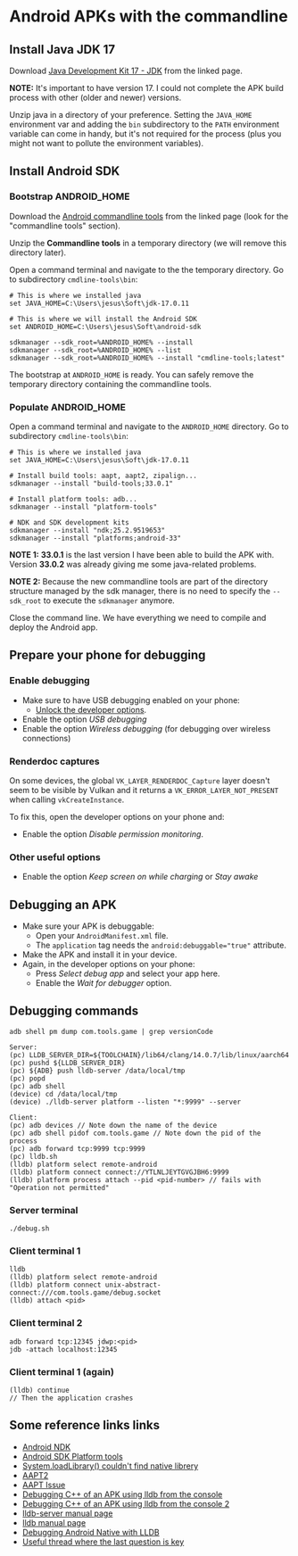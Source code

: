 # Android APKs with the commandline

## Install Java JDK 17

Download [Java Development Kit 17 - JDK](https://www.openlogic.com/openjdk-downloads) from the linked page.

**NOTE:** It's important to have version 17. I could not complete the APK build process with other (older and newer) versions.

Unzip java in a directory of your preference. Setting the `JAVA_HOME` environment var and adding the `bin` subdirectory to the `PATH` environment variable can come in handy, but it's not required for the process (plus you might not want to pollute the environment variables).

## Install Android SDK

### Bootstrap ANDROID_HOME

Download the [Android commandline tools](https://developer.android.com/studio) from the linked page (look for the "commandline tools" section).

Unzip the **Commandline tools** in a temporary directory (we will remove this directory later).

Open a command terminal and navigate to the the temporary directory. Go to subdirectory `cmdline-tools\bin`:

```
# This is where we installed java
set JAVA_HOME=C:\Users\jesus\Soft\jdk-17.0.11

# This is where we will install the Android SDK
set ANDROID_HOME=C:\Users\jesus\Soft\android-sdk

sdkmanager --sdk_root=%ANDROID_HOME% --install
sdkmanager --sdk_root=%ANDROID_HOME% --list
sdkmanager --sdk_root=%ANDROID_HOME% --install "cmdline-tools;latest"
```

The bootstrap at `ANDROID_HOME` is ready. You can safely remove the temporary directory containing the commandline tools.

### Populate ANDROID_HOME

Open a command terminal and navigate to the `ANDROID_HOME` directory. Go to subdirectory `cmdline-tools\bin`:

```
# This is where we installed java
set JAVA_HOME=C:\Users\jesus\Soft\jdk-17.0.11

# Install build tools: aapt, aapt2, zipalign...
sdkmanager --install "build-tools;33.0.1"

# Install platform tools: adb...
sdkmanager --install "platform-tools"

# NDK and SDK development kits
sdkmanager --install "ndk;25.2.9519653"
sdkmanager --install "platforms;android-33"
```

**NOTE 1:** **33.0.1** is the last version I have been able to build the APK with. Version **33.0.2** was already giving me some java-related problems.

**NOTE 2:** Because the new commandline tools are part of the directory structure managed by the sdk manager, there is no need to specify the `--sdk_root` to execute the `sdkmanager` anymore.

Close the command line. We have everything we need to compile and deploy the Android app.


## Prepare your phone for debugging

### Enable debugging

- Make sure to have USB debugging enabled on your phone:
  - [Unlock the developer options](https://developer.android.com/studio/debug/dev-options).
- Enable the option *USB debugging*
- Enable the option *Wireless debugging* (for debugging over wireless connections)

### Renderdoc captures

On some devices, the global `VK_LAYER_RENDERDOC_Capture` layer doesn't seem to be visible by Vulkan and it returns a `VK_ERROR_LAYER_NOT_PRESENT` when calling `vkCreateInstance`.

To fix this, open the developer options on your phone and:
- Enable the option *Disable permission monitoring*.

### Other useful options

- Enable the option *Keep screen on while charging* or *Stay awake*

## Debugging an APK

- Make sure your APK is debuggable:
  - Open your `AndroidManifest.xml` file.
  - The `application` tag needs the `android:debuggable="true"` attribute.
- Make the APK and install it in your device.
- Again, in the developer options on your phone:
  - Press *Select debug app* and select your app here.
  - Enable the *Wait for debugger* option.

## Debugging commands

```
adb shell pm dump com.tools.game | grep versionCode

Server:
(pc) LLDB_SERVER_DIR=${TOOLCHAIN}/lib64/clang/14.0.7/lib/linux/aarch64
(pc) pushd ${LLDB_SERVER_DIR}
(pc) ${ADB} push lldb-server /data/local/tmp
(pc) popd
(pc) adb shell
(device) cd /data/local/tmp
(device) ./lldb-server platform --listen "*:9999" --server

Client:
(pc) adb devices // Note down the name of the device
(pc) adb shell pidof com.tools.game // Note down the pid of the process
(pc) adb forward tcp:9999 tcp:9999
(pc) lldb.sh
(lldb) platform select remote-android
(lldb) platform connect connect://YTLNLJEYTGVGJBH6:9999
(lldb) platform process attach --pid <pid-number> // fails with "Operation not permitted"
```

### Server terminal
```
./debug.sh
```

### Client terminal 1
```
lldb
(lldb) platform select remote-android
(lldb) platform connect unix-abstract-connect:///com.tools.game/debug.socket
(lldb) attach <pid>
```

### Client terminal 2
```
adb forward tcp:12345 jdwp:<pid>
jdb -attach localhost:12345
```

### Client terminal 1 (again)
```
(lldb) continue
// Then the application crashes
```

## Some reference links links

* [Android NDK](https://developer.android.com/ndk/downloads)
* [Android SDK Platform tools](https://developer.android.com/studio/releases/platform-tools)
* [System.loadLibrary() couldn't find native librery](https://stackoverflow.com/questions/27421134/system-loadlibrary-couldnt-find-native-library-in-my-case)
* [AAPT2](https://developer.android.com/studio/command-line/aapt2)
* [AAPT Issue](https://stackoverflow.com/questions/23522153/manually-aapt-add-native-library-so-to-apk)
* [Debugging C++ of an APK using lldb from the console](https://stackoverflow.com/questions/53448796/debugging-c-code-of-an-android-app-using-lldb-from-the-console)
* [Debugging C++ of an APK using lldb from the console 2](https://stackoverflow.com/questions/53733781/how-do-i-use-lldb-to-debug-c-code-on-android-on-command-line)
* [lldb-server manual page](https://lldb.llvm.org/man/lldb-server.html)
* [lldb manual page](https://lldb.llvm.org/man/lldb.html)
* [Debugging Android Native with LLDB](https://www.lili.kim/2019/01/28/android/Debug%20Android%20Native%20with%20LLDB/)
* [Useful thread where the last question is key](https://stackoverflow.com/questions/53733781/how-do-i-use-lldb-to-debug-c-code-on-android-on-command-line)
